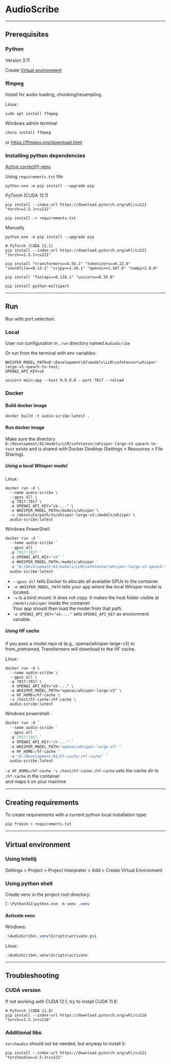 
# AudioScribe

---

## Prerequisites

### Python
Version 3.11

Create [Virtual environment](#Virtual-environment)

### ffmpeg
Install for audio loading, chunking/resampling.

Linux:
```shell
sudo apt install ffmpeg
```

Windows admin terminal
```PowerShell
choco install ffmpeg
```
or https://ffmpeg.org/download.html


### Installing python dependencies

[Active correct(!) venv](#activate-venv)

Using `requirements.txt` file  

```shell
python.exe -m pip install --upgrade pip
```
PyTorch (CUDA 12.1)
```shell
pip install --index-url https://download.pytorch.org/whl/cu121 "torch==2.5.1+cu121"
```
```shell
pip install -r requirements.txt
```

Manually
```shell
python.exe -m pip install --upgrade pip
```
```shell
# PyTorch (CUDA 12.1)
pip install --index-url https://download.pytorch.org/whl/cu121 "torch==2.5.1+cu121"
```
```shell
pip install "transformers==4.56.1" "tokenizers==0.22.0" "soundfile==0.13.1" "scipy==1.16.1" "openai==1.107.0" "numpy<2.0.0"
```
```shell
pip install "fastapi==0.116.1" "uvicorn==0.35.0"
```

```shell
pip install python-multipart
```

---
## Run
Run with port selection:

### Local
User run configuration in `.run` directory named `AudioScribe`

Or run from the terminal with env variables:
```
WHISPER_MODEL_PATH=D:\Development\AI\models\LLM\safetensor\whisper-large-v3-speach-to-text;
OPENAI_API_KEY=sk
```
```shell
uvicorn main:app --host 0.0.0.0 --port 7017 --reload
```

### Docker

#### Build docker image
```shell
docker build -t audio-scribe:latest .
```

#### Run docker image

Make sure the directory `D:/Development/AI/models/LLM/safetensor/whisper-large-v3-speach-to-text` 
exists and is shared with Docker Desktop (Settings > Resources > File Sharing).


##### Using a local Whisper model

Linux:
```shell
docker run -d \
  --name audio-scribe \
  --gpus all \
  -p 7017:7017 \
  -e OPENAI_API_KEY="sk-..." \
  -e WHISPER_MODEL_PATH=/models/whisper \
  -v /absolute/path/to/whisper-large-v3:/models/whisper \
  audio-scribe:latest
```

Windows PowerShell
```PowerShell
docker run -d `
  --name audio-scribe `
  --gpus all `
  -p 7017:7017 `
  -e OPENAI_API_KEY="sk" `
  -e WHISPER_MODEL_PATH=/models/whisper `
  -v "D:/Development/AI/models/LLM/safetensor/whisper-large-v3-speach-to-text:/models/whisper" `
  audio-scribe:latest
```
- `--gpus all` tells Docker to allocate all available GPUs to the container.
- `-e WHISPER_MODEL_PATH` tells your app where the local Whisper model is located.
- `-v` is a bind mount: it does not copy. It makes the host folder visible at `/models/whisper` inside the container.  
    Your app should then load the model from that path.
- `-e OPENAI_API_KEY="sk-..."` sets `OPENAI_API_KEY` as environment variable.


##### Using HF cache
If you pass a model repo id (e.g., openai/whisper-large-v3) to from_pretrained, Transformers will download to the HF cache.

Linux:
```shell
docker run -d \
  --name audio-scribe \
  --gpus all \
  -p 7017:7017 \
  -e OPENAI_API_KEY="sk-..." \
  -e WHISPER_MODEL_PATH="openai/whisper-large-v3" \
  -e HF_HOME=/hf-cache \
  -v /host/hf-cache:/hf-cache \
  audio-scribe:latest
```

Windows powershell:
```PowerShell
docker run -d `
  --name audio-scribe `
  --gpus all `
  -p 7017:7017 `
  -e OPENAI_API_KEY="sk-..." `
  -e WHISPER_MODEL_PATH="openai/whisper-large-v3" `
  -e HF_HOME=/hf-cache `
  -v "D:/Development/AI/hf-cache:/hf-cache" `
  audio-scribe:latest
```
`-e HF_HOME=/hf-cache -v /host/hf-cache:/hf-cache` sets the cache dir to `/hf-cache` in the container  
    and maps it on your machine

---
## Creating requirements

To create requirements with a current python local installation type:
```shell
pip freeze > requirements.txt
```

---
## Virtual environment

### Using Intellij 

Settings > Project > Project Interpreter > Add > Create Virtual Environment

### Using python shell

Create venv in the project root directory: 
```powershell
C:\Python311\python.exe -m venv .venv
```

#### Activate venv
Windows:
```powershell
.\AudioScribe\.venv\Scripts\activate.ps1
```
Linux:
```shell
.\AudioScribe\.venv\Scripts\activate
```

---

## Troubleshooting

### CUDA version
If not working with CUDA 12.1, try to install CUDA 11.8:
```shell
# PyTorch (CUDA 11.8)
pip install --index-url https://download.pytorch.org/whl/cu118 "torch==2.5.1+cu118"
```

### Additional libs

`torchaudio` should not be needed, but anyway to install it:

```shell
pip install --index-url https://download.pytorch.org/whl/cu121 "torchaudio==2.5.1+cu121"

```
